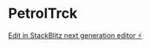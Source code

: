 # PetrolTrck

[Edit in StackBlitz next generation editor ⚡️](https://stackblitz.com/~/github.com/ataplin/PetrolTrck)